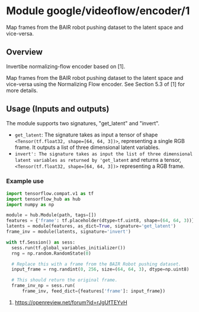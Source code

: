 # Module google/videoflow/encoder/1

Map frames from the BAIR robot pushing dataset to the latent space and
vice-versa.

<!-- asset-path: internal -->
<!-- module-type: video-generation -->
<!-- fine-tunable: false -->
<!-- format: hub -->
<!-- language: en -->
<!-- network-architecture: VideoFlow -->
<!-- dataset: bair-robot-pushing-dataset -->

## Overview

Invertibe normalizing-flow encoder based on [1].

Map frames from the BAIR robot pushing dataset to the latent space and
vice-versa using the Normalizing Flow encoder. See Section 5.3 of [1] for more
details.

## Usage (Inputs and outputs)

The module supports two signatures, "get_latent" and "invert".

*   `get_latent`: The signature takes as input a tensor of shape
    `<Tensor(tf.float32, shape=[64, 64, 3])>`, representing a single RGB frame.
    It outputs a list of three dimensional latent variables.
*   `invert': The signature takes as input the list of three dimensional latent
    variables as returned by 'get_latent` and returns a tensor,
    `<Tensor(tf.float32, shape=[64, 64, 3])>` representing a RGB frame.

### Example use

```python
import tensorflow.compat.v1 as tf
import tensorflow_hub as hub
import numpy as np

module = hub.Module(path, tags=[])
features = {'frame': tf.placeholder(dtype=tf.uint8, shape=(64, 64, 3))}
latents = module(features, as_dict=True, signature='get_latent')
frame_inv = module(latents, signature='invert')

with tf.Session() as sess:
  sess.run(tf.global_variables_initializer())
  rng = np.random.RandomState(0)

  # Replace this with a frame from the BAIR Robot pushing dataset.
  input_frame = rng.randint(0, 256, size=(64, 64, 3), dtype=np.uint8)

  # This should return the original frame.
  frame_inv_np = sess.run(
      frame_inv, feed_dict={features['frame']: input_frame})
```

1.  https://openreview.net/forum?id=rJgUfTEYvH
